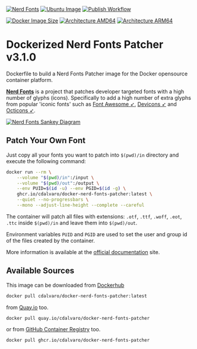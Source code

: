 [![Nerd Fonts][nerdfonts_badge]][nerdfonts_release_notes]
[![Ubuntu Image][ubuntu_badge]][ubuntu_hub_docker]
[![Publish Workflow][github_publish_badge]][github_publish_workflow]

[![Docker Image Size][docker_size_badge]][docker_hub_tags]
[![Architecture AMD64][arch_amd64_badge]][arch_link]
[![Architecture ARM64][arch_arm64_badge]][arch_link]

# Dockerized Nerd Fonts Patcher v3.1.0

Dockerfile to build a Nerd Fonts Patcher image for the Docker opensource container platform.

[**Nerd Fonts**](https://www.nerdfonts.com) is a project that patches developer targeted fonts with a high number of
glyphs (icons).
Specifically to add a high number of extra glyphs from popular 'iconic fonts' such as
[Font Awesome ➶][font-awesome], [Devicons ➶][vorillaz-devicons] and [Octicons ➶][octicons].

<div style="alignment: center">
  <a href="https://github.com/ryanoasis/nerd-fonts">
    <img src="https://www.nerdfonts.com/assets/img/sankey-glyphs-combined-diagram.png" alt="Nerd Fonts Sankey Diagram">
  </a>
</div>

## Patch Your Own Font

Just copy all your fonts you want to patch into `$(pwd)/in` directory and execute the following command:

```sh
docker run --rm \
    --volume "$(pwd)/in":/input \
    --volume "$(pwd)/out":/output \
    --env PUID=$(id -u) --env PGID=$(id -g) \
    ghcr.io/cdalvaro/docker-nerd-fonts-patcher:latest \
    --quiet --no-progressbars \
    --mono --adjust-line-height --complete --careful
```

The container will patch all files with extensions: `.otf`, `.ttf`, `.woff`, `.eot`, `.ttc` inside `$(pwd)/in` and
leave them into `$(pwd)/out`.

Environment variables `PUID` and `PGID` are used to set the user and group id of the files created by the container.

More information is available at the [official documentation][patch-your-own-font] site.

## Available Sources

This image can be downloaded from [Dockerhub](https://hub.docker.com/r/cdalvaro/docker-nerd-fonts-patcher/)

```sh
docker pull cdalvaro/docker-nerd-fonts-patcher:latest
```

from [Quay.io](https://quay.io/repository/cdalvaro/docker-nerd-fonts-patcher) too.

```sh
docker pull quay.io/cdalvaro/docker-nerd-fonts-patcher
```

or from [GitHub Container Registry](https://ghcr.io/cdalvaro/docker-nerd-fonts-patcher) too.

```sh
docker pull ghcr.io/cdalvaro/docker-nerd-fonts-patcher
```

[nerdfonts_badge]: https://img.shields.io/badge/Nerd%20Fonts-v3.1.0-lightgrey.svg

[nerdfonts_release_notes]: https://github.com/ryanoasis/nerd-fonts/releases/tag/v3.1.0 "Nerd Fonts Release Notes"

[ubuntu_badge]: https://img.shields.io/badge/ubuntu-jammy--20231004-E95420.svg?logo=Ubuntu

[ubuntu_hub_docker]: https://hub.docker.com/_/ubuntu/ "Ubuntu Image"

[github_publish_badge]: https://github.com/cdalvaro/docker-nerd-fonts-patcher/actions/workflows/publish.yml/badge.svg

[github_publish_workflow]: https://github.com/cdalvaro/docker-nerd-fonts-patcher/actions/workflows/publish.yml

[docker_size_badge]: https://img.shields.io/docker/image-size/cdalvaro/docker-nerd-fonts-patcher/latest?logo=docker&color=2496ED

[docker_hub_tags]: https://hub.docker.com/repository/docker/cdalvaro/docker-nerd-fonts-patcher/tags

[arch_amd64_badge]: https://img.shields.io/badge/arch-amd64-inactive.svg

[arch_arm64_badge]: https://img.shields.io/badge/arch-arm64-inactive.svg

[arch_link]: https://github.com/users/cdalvaro/packages/container/package/docker-nerd-fonts-patcher

[vorillaz-devicons]:https://vorillaz.github.io/devicons/

[font-awesome]:https://github.com/FortAwesome/Font-Awesome

[octicons]:https://github.com/primer/octicons

[patch-your-own-font]:https://github.com/ryanoasis/nerd-fonts/blob/master/readme.md#option-8-patch-your-own-font

